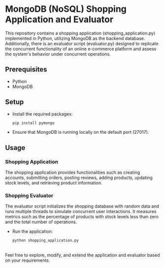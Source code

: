 # MongoDB (NoSQL) Shopping Application and Evaluator
This repository contains a shopping application (shopping_application.py) implemented in Python, utilizing MongoDB as the 
backend database. Additionally, there is an evaluator script (evaluator.py) designed to replicate the concurrent 
functionality of an online e-commerce platform and assess the system's behavior under concurrent operations.

## Prerequisites
 - Python
 - MongoDB

## Setup
 - Install the required packages:

    ```bash
    pip install pymongo
    ```
 - Ensure that MongoDB is running locally on the default port (27017).

## Usage
### Shopping Application
The shopping application provides functionalities such as creating accounts, submitting orders, posting reviews, adding 
products, updating stock levels, and retrieving product information.

### Shopping Evaluator
The evaluator script initializes the shopping database with random data and runs multiple threads to simulate concurrent
user interactions. It measures metrics such as the percentage of products with stock levels less than zero and the total
number of operations.

 - Run the application:
    ```bash
    python shopping_application.py
    ```
\
Feel free to explore, modify, and extend the application and evaluator based on your requirements.